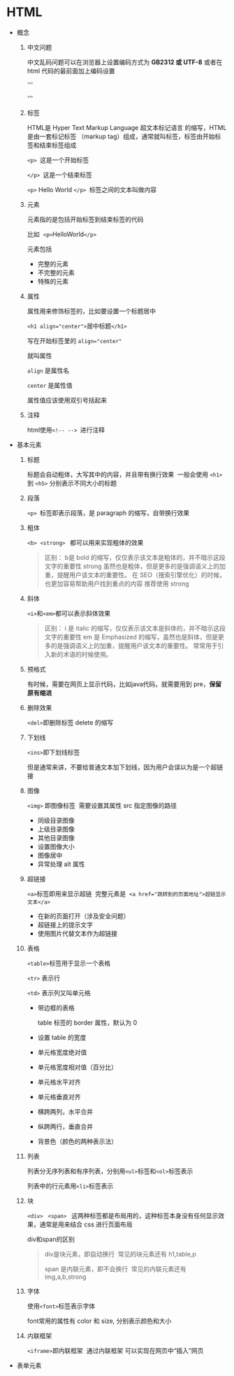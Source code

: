 # HTML

- 概念
  1. 中文问题

     中文乱码问题可以在浏览器上设置编码方式为 **GB2312 或 UTF-8** 或者在 html 代码的最前面加上编码设置

     '''<head> 

     <meta http-equiv="Content-Type" content="text/html; charset=GB2312"> 

     </head>'''

  2. 标签

     HTML是 Hyper Text Markup Language 超文本标记语言 的缩写，HTML是由一套标记标签 （markup tag）组成，通常就叫标签，标签由开始标签和结束标签组成 

     `<p> `这是一个开始标签  

     `</p> `这是一个结束标签  

     `<p>` Hello World `</p> `标签之间的文本叫做内容 

  3. 元素

     元素指的是包括开始标签到结束标签的代码  

     比如  `<p>`HelloWorld`</p>`  

     元素包括

     - 完整的元素
     - 不完整的元素
     - 特殊的元素

  4. 属性

     属性用来修饰标签的，比如要设置一个标题居中 

     `<h1 align="center">`居中标题`</h1>`

     写在开始标签里的 `align="center"` 

     就叫属性 

     `align` 是属性名

     `center` 是属性值

     属性值应该使用双引号括起来

  5. 注释

     html使用`<!-- --> `进行注释 
- 基本元素
  1. 标题

     标题会自动粗体，大写其中的内容，并且带有换行效果   一般会使用 `<h1>` 到 `<h5>` 分别表示不同大小的标题 

  2. 段落

     `<p> `标签即表示段落，是 paragraph 的缩写，自带换行效果 

  3. 粗体

     `<b>`  `<strong> ` 都可以用来实现粗体的效果

     > 区别： b是 bold 的缩写，仅仅表示该文本是粗体的，并不暗示这段文字的重要性 strong 虽然也是粗体，但是更多的是强调语义上的加重，提醒用户该文本的重要性。 在 SEO（搜索引擎优化）的时候，也更加容易帮助用户找到重点的内容 推荐使用 strong 

  4. 斜体

     `<i>`和`<em>`都可以表示斜体效果 

     > 区别： i 是 italic 的缩写，仅仅表示该文本是斜体的，并不暗示这段文字的重要性  em 是 Emphasized 的缩写，虽然也是斜体，但是更多的是强调语义上的加重，提醒用户该文本的重要性。 常常用于引入新的术语的时候使用。 

  5. 预格式

     有时候，需要在网页上显示代码，比如java代码，就需要用到 pre，**保留原有缩进**

  6. 删除效果

     `<del>`即删除标签 delete 的缩写 

  7. 下划线

     `<ins>`即下划线标签

     但是通常来讲，不要给普通文本加下划线，因为用户会误以为是一个超链接

  8. 图像

     `<img>` 即图像标签  需要设置其属性 src 指定图像的路径

     - 同级目录图像
     - 上级目录图像
     - 其他目录图像
     - 设置图像大小
     - 图像居中
     - 异常处理 alt 属性

  9. 超链接

     `<a>`标签即用来显示超链   完整元素是   `<a href="跳转到的页面地址">超链显示文本</a> `

     - 在新的页面打开（涉及安全问题）
     - 超链接上的提示文字
     - 使用图片代替文本作为超链接

  10. 表格

      `<table>`标签用于显示一个表格  

      `<tr>` 表示行  

      `<td>` 表示列又叫单元格 

      - 带边框的表格

        table 标签的 border 属性，默认为 0

      - 设置 table 的宽度

      - 单元格宽度绝对值

      - 单元格宽度相对值（百分比）

      - 单元格水平对齐

      - 单元格垂直对齐

      - 横跨两列，水平合并

      - 纵跨两行，垂直合并

      - 背景色（颜色的两种表示法）

  11. 列表

      列表分无序列表和有序列表，分别用`<ul>`标签和`<ol>`标签表示

      列表中的行元素用`<li>`标签表示

  12. 块

      `<div> `  `<span> `  这两种标签都是布局用的，这种标签本身没有任何显示效果，通常是用来结合 css 进行页面布局 

      div和span的区别 

      > div是块元素，即自动换行  常见的块元素还有 h1,table,p  
      >
      > span 是内联元素，即不会换行  常见的内联元素还有 img,a,b,strong 

  13. 字体

      使用`<font>`标签表示字体

      font常用的属性有 color 和 size, 分别表示颜色和大小  

  14. 内联框架

      `<iframe>`即内联框架   通过内联框架 可以实现在网页中“插入”网页 
- 表单元素